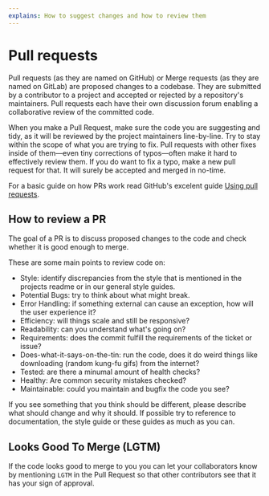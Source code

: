 ```yaml
---
explains: How to suggest changes and how to review them
---
```


# Pull requests

Pull requests (as they are named on GitHub) or Merge requests (as they are named on GitLab) are proposed changes to a codebase. They are submitted by a contributor to a project and accepted or rejected by a repository's maintainers. Pull requests each have their own discussion forum enabling a collaborative review of the committed code.

When you make a Pull Request, make sure the code you are suggesting and tidy, as it will be reviewed by the project maintainers line-by-line. Try to stay within the scope of what you are trying to fix. Pull requests with other fixes inside of them—even tiny corrections of typos—often make it hard to effectively review them. If you do want to fix a typo, make a new pull request for that. It will surely be accepted and merged in no-time.

For a basic guide on how PRs work read GitHub's excelent guide [Using pull requests](https://help.github.com/articles/using-pull-requests/).

## How to review a PR

The goal of a PR is to discuss proposed changes to the code and check whether it is good enough to merge.

These are some main points to review code on:

- Style: identify discrepancies from the style that is mentioned in the projects readme or in our general style guides.
- Potential Bugs: try to think about what might break.
- Error Handling: if something external can cause an exception, how will the user experience it?
- Efficiency: will things scale and still be responsive?
- Readability: can you understand what's going on?
- Requirements: does the commit fulfill the requirements of the ticket or issue?
- Does-what-it-says-on-the-tin: run the code, does it do weird things like downloading (random kung-fu gifs) from the internet?
- Tested: are there a minumal amount of health checks?
- Healthy: Are common security mistakes checked?
- Maintainable: could you maintain and bugfix the code you see?

If you see something that you think should be different, please describe what should change and why it should. If possible try to reference to documentation, the style guide or these guides as much as you can.

## Looks Good To Merge (LGTM)

If the code looks good to merge to you you can let your collaborators know by mentioning `LGTM` in the Pull Request so that other contributors see that it has your sign of approval.
